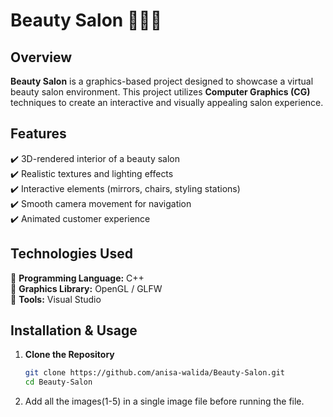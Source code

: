 # Beauty Salon 💇‍♀️💅  

## Overview  
**Beauty Salon** is a graphics-based project designed to showcase a virtual beauty salon environment. This project utilizes **Computer Graphics (CG)** techniques to create an interactive and visually appealing salon experience.  

## Features  
✔️ 3D-rendered interior of a beauty salon  
✔️ Realistic textures and lighting effects  
✔️ Interactive elements (mirrors, chairs, styling stations)  
✔️ Smooth camera movement for navigation  
✔️ Animated customer experience  

## Technologies Used  
🔹 **Programming Language:** C++  
🔹 **Graphics Library:** OpenGL / GLFW  
🔹 **Tools:** Visual Studio 

## Installation & Usage  
1. **Clone the Repository**  
   ```bash
   git clone https://github.com/anisa-walida/Beauty-Salon.git
   cd Beauty-Salon
2. Add all the images(1-5) in a single image file before running the file.
  
